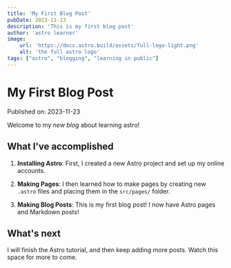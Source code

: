 ```yaml
---
title: 'My First Blog Post'
pubDate: 2023-11-23
description: 'This is my first blog post'
author: 'astro learner'
image: 
    url: 'https://docs.astro.build/assets/full-logo-light.png'
    alt: 'the full astro logo'
tags: ["astro", "blogging", "learning in public"]
---
```


# My First Blog Post

Published on: 2023-11-23

Welcome to my _new blog_ about learning astro!

## What I've accomplished

1. **Installing Astro**: First, I created a new Astro project and set up my online accounts.

2. **Making Pages**: I then learned how to make pages by creating new `.astro` files and placing them in the `src/pages/` folder.

3. **Making Blog Posts**: This is my first blog post! I now have Astro pages and Markdown posts!

## What's next

I will finish the Astro tutorial, and then keep adding more posts. Watch this space for more to come.
